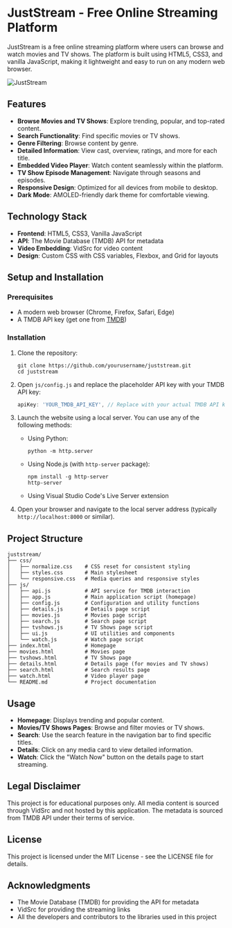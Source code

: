 # JustStream - Free Online Streaming Platform

JustStream is a free online streaming platform where users can browse and watch movies and TV shows. The platform is built using HTML5, CSS3, and vanilla JavaScript, making it lightweight and easy to run on any modern web browser.

![JustStream](https://via.placeholder.com/1200x600?text=JustStream)

## Features

- **Browse Movies and TV Shows**: Explore trending, popular, and top-rated content.
- **Search Functionality**: Find specific movies or TV shows.
- **Genre Filtering**: Browse content by genre.
- **Detailed Information**: View cast, overview, ratings, and more for each title.
- **Embedded Video Player**: Watch content seamlessly within the platform.
- **TV Show Episode Management**: Navigate through seasons and episodes.
- **Responsive Design**: Optimized for all devices from mobile to desktop.
- **Dark Mode**: AMOLED-friendly dark theme for comfortable viewing.

## Technology Stack

- **Frontend**: HTML5, CSS3, Vanilla JavaScript
- **API**: The Movie Database (TMDB) API for metadata
- **Video Embedding**: VidSrc for video content
- **Design**: Custom CSS with CSS variables, Flexbox, and Grid for layouts

## Setup and Installation

### Prerequisites

- A modern web browser (Chrome, Firefox, Safari, Edge)
- A TMDB API key (get one from [TMDB](https://www.themoviedb.org/documentation/api))

### Installation

1. Clone the repository:
   ```
   git clone https://github.com/yourusername/juststream.git
   cd juststream
   ```

2. Open `js/config.js` and replace the placeholder API key with your TMDB API key:
   ```javascript
   apiKey: 'YOUR_TMDB_API_KEY', // Replace with your actual TMDB API key
   ```

3. Launch the website using a local server. You can use any of the following methods:

   - Using Python:
     ```
     python -m http.server
     ```

   - Using Node.js (with `http-server` package):
     ```
     npm install -g http-server
     http-server
     ```

   - Using Visual Studio Code's Live Server extension

4. Open your browser and navigate to the local server address (typically `http://localhost:8000` or similar).

## Project Structure

```
juststream/
├── css/
│   ├── normalize.css    # CSS reset for consistent styling
│   ├── styles.css       # Main stylesheet
│   └── responsive.css   # Media queries and responsive styles
├── js/
│   ├── api.js           # API service for TMDB interaction
│   ├── app.js           # Main application script (homepage)
│   ├── config.js        # Configuration and utility functions
│   ├── details.js       # Details page script
│   ├── movies.js        # Movies page script
│   ├── search.js        # Search page script
│   ├── tvshows.js       # TV Shows page script
│   ├── ui.js            # UI utilities and components
│   └── watch.js         # Watch page script
├── index.html           # Homepage
├── movies.html          # Movies page
├── tvshows.html         # TV Shows page
├── details.html         # Details page (for movies and TV shows)
├── search.html          # Search results page
├── watch.html           # Video player page
└── README.md            # Project documentation
```

## Usage

- **Homepage**: Displays trending and popular content.
- **Movies/TV Shows Pages**: Browse and filter movies or TV shows.
- **Search**: Use the search feature in the navigation bar to find specific titles.
- **Details**: Click on any media card to view detailed information.
- **Watch**: Click the "Watch Now" button on the details page to start streaming.

## Legal Disclaimer

This project is for educational purposes only. All media content is sourced through VidSrc and not hosted by this application. The metadata is sourced from TMDB API under their terms of service.

## License

This project is licensed under the MIT License - see the LICENSE file for details.

## Acknowledgments

- The Movie Database (TMDB) for providing the API for metadata
- VidSrc for providing the streaming links
- All the developers and contributors to the libraries used in this project 